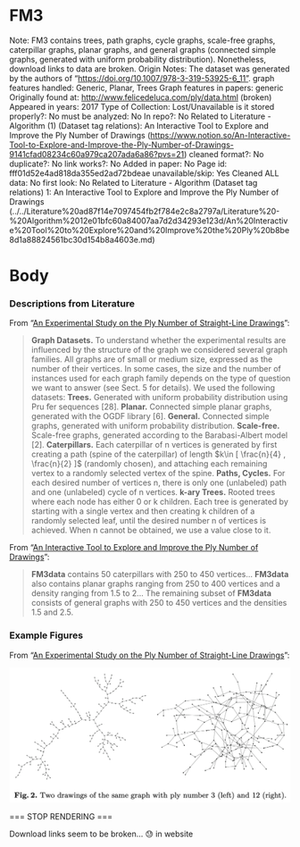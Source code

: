 # FM3

Note: FM3 contains trees, path graphs, cycle graphs, scale-free graphs, caterpillar graphs, planar graphs, and general graphs (connected simple graphs, generated with uniform probability distribution). Nonetheless, download links to data are broken.
Origin Notes: The dataset was generated by the authors of “https://doi.org/10.1007/978-3-319-53925-6_11”.
graph features handled: Generic, Planar, Trees
Graph features in papers: generic
Originally found at: http://www.felicedeluca.com/ply/data.html (broken)
Appeared in years: 2017
Type of Collection: Lost/Unavailable
is it stored properly?: No
must be analyzed: No
In repo?: No
Related to Literature - Algorithm (1) (Dataset tag relations): An Interactive Tool to Explore and Improve the Ply Number of Drawings (https://www.notion.so/An-Interactive-Tool-to-Explore-and-Improve-the-Ply-Number-of-Drawings-9141cfad08234c60a979ca207ada6a86?pvs=21)
cleaned format?: No
duplicate?: No
link works?: No
Added in paper: No
Page id: fff01d52e4ad818da355ed2ad72bdeae
unavailable/skip: Yes
Cleaned ALL data: No
first look: No
Related to Literature - Algorithm (Dataset tag relations) 1: An Interactive Tool to Explore and Improve the Ply Number of Drawings (../../Literature%20ad87f14e7097454fb2f784e2c8a2797a/Literature%20-%20Algorithm%2012e01bfc60a84007aa7d2d34293e123d/An%20Interactive%20Tool%20to%20Explore%20and%20Improve%20the%20Ply%20b8be8d1a88824561bc30d154b8a4603e.md)

# Body

### Descriptions from Literature

From “[An Experimental Study on the Ply Number of Straight-Line Drawings](https://doi.org/10.1007/978-3-319-53925-6_11)”:

> **Graph Datasets.** To understand whether the experimental results are influenced by the structure of the graph we considered several graph families. All graphs are of small or medium size, expressed as the number of their vertices. In some cases, the size and the number of instances used for each graph family depends on the type of question we want to answer (see Sect. 5 for details). We used the following datasets:
**Trees.** Generated with uniform probability distribution using Pru ̈fer sequences [28].
**Planar.** Connected simple planar graphs, generated with the OGDF library [6].
**General.** Connected simple graphs, generated with uniform probability distribution.
**Scale-free.** Scale-free graphs, generated according to the Barabasi-Albert model [2].
**Caterpillars.** Each caterpillar of n vertices is generated by first creating a path (spine of the caterpillar) of length $k\in [ \frac{n}{4} , \frac{n}{2} ]$ (randomly chosen), and attaching each remaining vertex to a randomly selected vertex of the spine.
**Paths, Cycles.** For each desired number of vertices n, there is only one (unlabeled) path and one (unlabeled) cycle of n vertices.
**k-ary Trees.** Rooted trees where each node has either 0 or k children. Each tree is generated by starting with a single vertex and then creating k children of a randomly selected leaf, until the desired number n of vertices is achieved. When n cannot be obtained, we use a value close to it.
> 

From “[An Interactive Tool to Explore and Improve the Ply Number of Drawings](https://doi.org/10.1007/978-3-319-73915-1_4)”:

> **FM3data** contains 50 caterpillars with 250 to 450 vertices… **FM3data** also contains planar graphs ranging from 250 to 400 vertices and a density ranging from 1.5 to 2… The remaining subset of **FM3data** consists of general graphs with 250 to 450 vertices and the densities 1.5 and 2.5.
> 

### Example Figures

From “[An Experimental Study on the Ply Number of Straight-Line Drawings](https://doi.org/10.1007/978-3-319-53925-6_11)”:

![Screen Shot 2023-08-16 at 3.26.01 PM.png](../../../Benchmark%20datasets%2064e0439269f9497799025562a4087ce1/FM3%20b3dc638f5d7541b8b01105483c356e11/Screen_Shot_2023-08-16_at_3.26.01_PM.png)

=== STOP RENDERING ===

Download links seem to be broken… 😓 in website